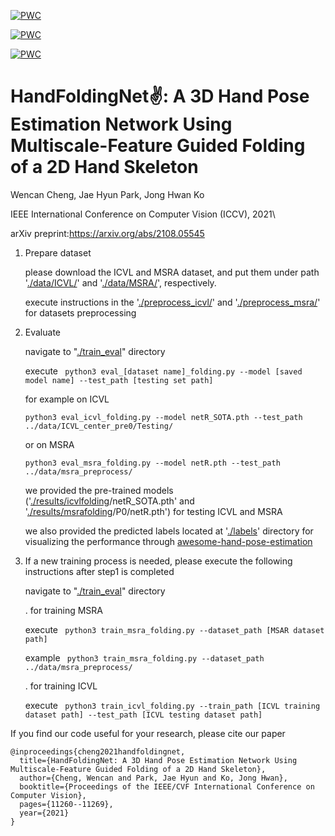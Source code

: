 [![PWC](https://img.shields.io/endpoint.svg?url=https://paperswithcode.com/badge/handfoldingnet-a-3d-hand-pose-estimation/hand-pose-estimation-on-icvl-hands)](https://paperswithcode.com/sota/hand-pose-estimation-on-icvl-hands?p=handfoldingnet-a-3d-hand-pose-estimation)
	
[![PWC](https://img.shields.io/endpoint.svg?url=https://paperswithcode.com/badge/handfoldingnet-a-3d-hand-pose-estimation/hand-pose-estimation-on-msra-hands)](https://paperswithcode.com/sota/hand-pose-estimation-on-msra-hands?p=handfoldingnet-a-3d-hand-pose-estimation)
	
[![PWC](https://img.shields.io/endpoint.svg?url=https://paperswithcode.com/badge/handfoldingnet-a-3d-hand-pose-estimation/hand-pose-estimation-on-nyu-hands)](https://paperswithcode.com/sota/hand-pose-estimation-on-nyu-hands?p=handfoldingnet-a-3d-hand-pose-estimation)
# HandFoldingNet✌️: A 3D Hand Pose Estimation Network Using Multiscale-Feature Guided Folding of a 2D Hand Skeleton
Wencan Cheng, Jae Hyun Park, Jong Hwan Ko

IEEE International Conference on Computer Vision (ICCV), 2021\

arXiv preprint:https://arxiv.org/abs/2108.05545

1. Prepare dataset 

    please download the ICVL and MSRA dataset, and put them under path '[./data/ICVL/](https://github.com/forever1260/HandFold/tree/master/data/ICVL)' and '[./data/MSRA/](https://github.com/forever1260/HandFold/tree/master/data/MSRA)', respectively.

    execute instructions in the '[./preprocess_icvl/](https://github.com/forever1260/HandFold/tree/master/preprocess_icvl)' and '[./preprocess_msra/](https://github.com/forever1260/HandFold/tree/master/preprocess_msra)' for datasets preprocessing 

2. Evaluate

    navigate to "[./train_eval](https://github.com/forever1260/HandFold/tree/master/train_eval)" directory

    execute ``` python3 eval_[dataset name]_folding.py --model [saved model name] --test_path [testing set path]```

    for example on ICVL
    
    ```python3 eval_icvl_folding.py --model netR_SOTA.pth --test_path ../data/ICVL_center_pre0/Testing/```

    or on MSRA
    
    ```python3 eval_msra_folding.py --model netR.pth --test_path ../data/msra_preprocess/```

    we provided the pre-trained models ('[./results/icvlfolding](https://github.com/forever1260/HandFold/tree/master/results/icvlfolding)/netR_SOTA.pth' and '[./results/msrafolding](https://github.com/forever1260/HandFold/tree/master/results/msrafolding])/P0/netR.pth') for testing ICVL and MSRA

    we also provided the predicted labels located at '[./labels](https://github.com/forever1260/HandFold/tree/master/)' directory for visualizing the performance through [awesome-hand-pose-estimation](https://github.com/xinghaochen/awesome-hand-pose-estimation)  

3. If a new training process is needed, please execute the following instructions after step1 is completed

   navigate to "[./train_eval](https://github.com/forever1260/HandFold/tree/master/train_eval)" directory

   . for training MSRA
   
    execute ``` python3 train_msra_folding.py --dataset_path [MSAR dataset path]```
    
    example ``` python3 train_msra_folding.py --dataset_path ../data/msra_preprocess/```


   . for training ICVL
   
   execute ``` python3 train_icvl_folding.py --train_path [ICVL training dataset path] --test_path [ICVL testing dataset path]```
   
If you find our code useful for your research, please cite our paper
```
@inproceedings{cheng2021handfoldingnet,
  title={HandFoldingNet: A 3D Hand Pose Estimation Network Using Multiscale-Feature Guided Folding of a 2D Hand Skeleton},
  author={Cheng, Wencan and Park, Jae Hyun and Ko, Jong Hwan},
  booktitle={Proceedings of the IEEE/CVF International Conference on Computer Vision},
  pages={11260--11269},
  year={2021}
}
```
   
